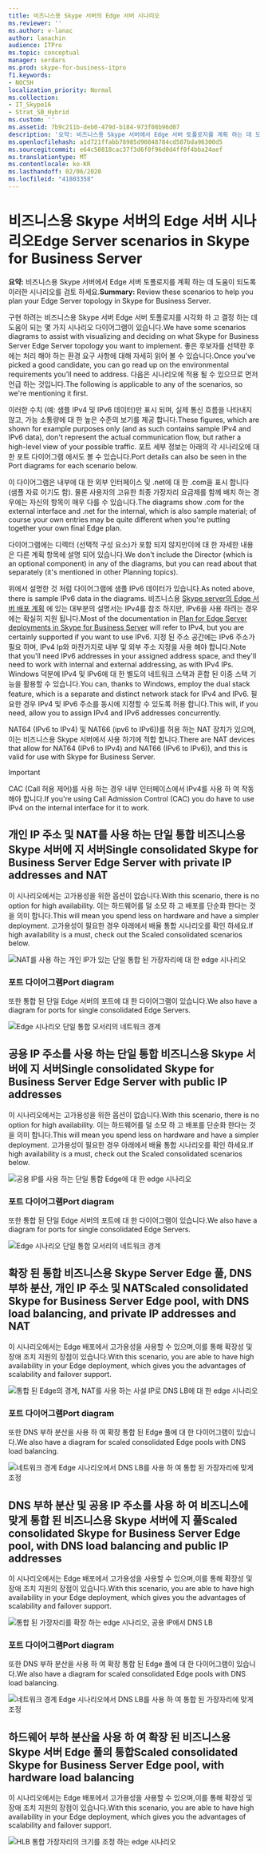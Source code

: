 ```yaml
---
title: 비즈니스용 Skype 서버의 Edge 서버 시나리오
ms.reviewer: ''
ms.author: v-lanac
author: lanachin
audience: ITPro
ms.topic: conceptual
manager: serdars
ms.prod: skype-for-business-itpro
f1.keywords:
- NOCSH
localization_priority: Normal
ms.collection:
- IT_Skype16
- Strat_SB_Hybrid
ms.custom: ''
ms.assetid: 7b9c211b-deb0-479d-b184-973f08b96d07
description: '요약: 비즈니스용 Skype 서버에서 Edge 서버 토폴로지를 계획 하는 데 도움이 되도록 이러한 시나리오를 검토 합니다.'
ms.openlocfilehash: a1d721ffabb78985d90848784cd587bda96300d5
ms.sourcegitcommit: e64c50818cac37f3d6f0f96d0d4ff0f4bba24aef
ms.translationtype: MT
ms.contentlocale: ko-KR
ms.lasthandoff: 02/06/2020
ms.locfileid: "41803358"
---
```

# <a name="edge-server-scenarios-in-skype-for-business-server"></a><span data-ttu-id="a14ac-103">비즈니스용 Skype 서버의 Edge 서버 시나리오</span><span class="sxs-lookup"><span data-stu-id="a14ac-103">Edge Server scenarios in Skype for Business Server</span></span>
 
<span data-ttu-id="a14ac-104">**요약:** 비즈니스용 Skype 서버에서 Edge 서버 토폴로지를 계획 하는 데 도움이 되도록 이러한 시나리오를 검토 하세요.</span><span class="sxs-lookup"><span data-stu-id="a14ac-104">**Summary:** Review these scenarios to help you plan your Edge Server topology in Skype for Business Server.</span></span>
  
<span data-ttu-id="a14ac-105">구현 하려는 비즈니스용 Skype 서버 Edge 서버 토폴로지를 시각화 하 고 결정 하는 데 도움이 되는 몇 가지 시나리오 다이어그램이 있습니다.</span><span class="sxs-lookup"><span data-stu-id="a14ac-105">We have some scenarios diagrams to assist with visualizing and deciding on what Skype for Business Server Edge Server topology you want to implement.</span></span> <span data-ttu-id="a14ac-106">좋은 후보자를 선택한 후에는 처리 해야 하는 환경 요구 사항에 대해 자세히 읽어 볼 수 있습니다.</span><span class="sxs-lookup"><span data-stu-id="a14ac-106">Once you've picked a good candidate, you can go read up on the environmental requirements you'll need to address.</span></span> <span data-ttu-id="a14ac-107">다음은 시나리오에 적용 될 수 있으므로 먼저 언급 하는 것입니다.</span><span class="sxs-lookup"><span data-stu-id="a14ac-107">The following is applicable to any of the scenarios, so we're mentioning it first.</span></span>
  
<span data-ttu-id="a14ac-108">이러한 수치 (예: 샘플 IPv4 및 IPv6 데이터)만 표시 되며, 실제 통신 흐름을 나타내지 않고, 가능 소통량에 대 한 높은 수준의 보기를 제공 합니다.</span><span class="sxs-lookup"><span data-stu-id="a14ac-108">These figures, which are shown for example purposes only (and as such contains sample IPv4 and IPv6 data), don't represent the actual communication flow, but rather a high-level view of your possible traffic.</span></span> <span data-ttu-id="a14ac-109">포트 세부 정보는 아래의 각 시나리오에 대 한 포트 다이어그램 에서도 볼 수 있습니다.</span><span class="sxs-lookup"><span data-stu-id="a14ac-109">Port details can also be seen in the Port diagrams for each scenario below.</span></span>
  
<span data-ttu-id="a14ac-110">이 다이어그램은 내부에 대 한 외부 인터페이스 및 .net에 대 한 .com을 표시 합니다 (샘플 자료 이기도 함). 물론 사용자의 고유한 최종 가장자리 요금제를 함께 배치 하는 경우에는 자신의 항목이 매우 다를 수 있습니다.</span><span class="sxs-lookup"><span data-stu-id="a14ac-110">The diagrams show .com for the external interface and .net for the internal, which is also sample material; of course your own entries may be quite different when you're putting together your own final Edge plan.</span></span>
  
<span data-ttu-id="a14ac-111">다이어그램에는 디렉터 (선택적 구성 요소)가 포함 되지 않지만이에 대 한 자세한 내용은 다른 계획 항목에 설명 되어 있습니다.</span><span class="sxs-lookup"><span data-stu-id="a14ac-111">We don't include the Director (which is an optional component) in any of the diagrams, but you can read about that separately (it's mentioned in other Planning topics).</span></span>
  
<span data-ttu-id="a14ac-112">위에서 설명한 것 처럼 다이어그램에 샘플 IPv6 데이터가 있습니다.</span><span class="sxs-lookup"><span data-stu-id="a14ac-112">As noted above, there is sample IPv6 data in the diagrams.</span></span> <span data-ttu-id="a14ac-113">비즈니스용 [Skype server의 Edge 서버 배포 계획](edge-server-deployments.md) 에 있는 대부분의 설명서는 IPv4를 참조 하지만, IPv6을 사용 하려는 경우에는 확실히 지원 됩니다.</span><span class="sxs-lookup"><span data-stu-id="a14ac-113">Most of the documentation in [Plan for Edge Server deployments in Skype for Business Server](edge-server-deployments.md) will refer to IPv4, but you are certainly supported if you want to use IPv6.</span></span> <span data-ttu-id="a14ac-114">지정 된 주소 공간에는 IPv6 주소가 필요 하며, IPv4 Ip와 마찬가지로 내부 및 외부 주소 지정을 사용 해야 합니다.</span><span class="sxs-lookup"><span data-stu-id="a14ac-114">Note that you'll need IPv6 addresses in your assigned address space, and they'll need to work with internal and external addressing, as with IPv4 IPs.</span></span> <span data-ttu-id="a14ac-115">Windows 덕분에 IPv4 및 IPv6에 대 한 별도의 네트워크 스택과 혼합 된 이중 스택 기능을 활용할 수 있습니다.</span><span class="sxs-lookup"><span data-stu-id="a14ac-115">You can, thanks to Windows, employ the dual stack feature, which is a separate and distinct network stack for IPv4 and IPv6.</span></span> <span data-ttu-id="a14ac-116">필요한 경우 IPv4 및 IPv6 주소를 동시에 지정할 수 있도록 허용 합니다.</span><span class="sxs-lookup"><span data-stu-id="a14ac-116">This will, if you need, allow you to assign IPv4 and IPv6 addresses concurrently.</span></span>
  
<span data-ttu-id="a14ac-117">NAT64 (IPv6 to IPv4) 및 NAT66 (ipv6 to IPv6))를 허용 하는 NAT 장치가 있으며,이는 비즈니스용 Skype 서버에서 사용 하기에 적합 합니다.</span><span class="sxs-lookup"><span data-stu-id="a14ac-117">There are NAT devices that allow for NAT64 (IPv6 to IPv4) and NAT66 (IPv6 to IPv6)), and this is valid for use with Skype for Business Server.</span></span>
  
> [!IMPORTANT]
> <span data-ttu-id="a14ac-118">CAC (Call 허용 제어)를 사용 하는 경우 내부 인터페이스에서 IPv4를 사용 하 여 작동 해야 합니다.</span><span class="sxs-lookup"><span data-stu-id="a14ac-118">If you're using Call Admission Control (CAC) you do have to use IPv4 on the internal interface for it to work.</span></span> 
  
## <a name="single-consolidated-skype-for-business-server-edge-server-with-private-ip-addresses-and-nat"></a><span data-ttu-id="a14ac-119">개인 IP 주소 및 NAT를 사용 하는 단일 통합 비즈니스용 Skype 서버에 지 서버</span><span class="sxs-lookup"><span data-stu-id="a14ac-119">Single consolidated Skype for Business Server Edge Server with private IP addresses and NAT</span></span>

<span data-ttu-id="a14ac-120">이 시나리오에서는 고가용성을 위한 옵션이 없습니다.</span><span class="sxs-lookup"><span data-stu-id="a14ac-120">With this scenario, there is no option for high availability.</span></span> <span data-ttu-id="a14ac-121">이는 하드웨어를 덜 소모 하 고 배포를 단순화 한다는 것을 의미 합니다.</span><span class="sxs-lookup"><span data-stu-id="a14ac-121">This will mean you spend less on hardware and have a simpler deployment.</span></span> <span data-ttu-id="a14ac-122">고가용성이 필요한 경우 아래에서 배율 통합 시나리오를 확인 하세요.</span><span class="sxs-lookup"><span data-stu-id="a14ac-122">If high availability is a must, check out the Scaled consolidated scenarios below.</span></span>
  
![NAT를 사용 하는 개인 IP가 있는 단일 통합 된 가장자리에 대 한 edge 시나리오](../../media/Plan_LyncServer_Edge_Scenario_SingleConsolidatedEdgePrivateIP.jpg)
  
### <a name="port-diagram"></a><span data-ttu-id="a14ac-124">포트 다이어그램</span><span class="sxs-lookup"><span data-stu-id="a14ac-124">Port diagram</span></span>

<span data-ttu-id="a14ac-125">또한 통합 된 단일 Edge 서버의 포트에 대 한 다이어그램이 있습니다.</span><span class="sxs-lookup"><span data-stu-id="a14ac-125">We also have a diagram for ports for single consolidated Edge Servers.</span></span>
  
![Edge 시나리오 단일 통합 모서리의 네트워크 경계](../../media/Plan_LyncServer_Edge_NetPerimeter_SingleConsolidatedEdge.jpg)
  
## <a name="single-consolidated-skype-for-business-server-edge-server-with-public-ip-addresses"></a><span data-ttu-id="a14ac-127">공용 IP 주소를 사용 하는 단일 통합 비즈니스용 Skype 서버에 지 서버</span><span class="sxs-lookup"><span data-stu-id="a14ac-127">Single consolidated Skype for Business Server Edge Server with public IP addresses</span></span>

<span data-ttu-id="a14ac-128">이 시나리오에서는 고가용성을 위한 옵션이 없습니다.</span><span class="sxs-lookup"><span data-stu-id="a14ac-128">With this scenario, there is no option for high availability.</span></span> <span data-ttu-id="a14ac-129">이는 하드웨어를 덜 소모 하 고 배포를 단순화 한다는 것을 의미 합니다.</span><span class="sxs-lookup"><span data-stu-id="a14ac-129">This will mean you spend less on hardware and have a simpler deployment.</span></span> <span data-ttu-id="a14ac-130">고가용성이 필요한 경우 아래에서 배율 통합 시나리오를 확인 하세요.</span><span class="sxs-lookup"><span data-stu-id="a14ac-130">If high availability is a must, check out the Scaled consolidated scenarios below.</span></span>
  
![공용 IP를 사용 하는 단일 통합 Edge에 대 한 edge 시나리오](../../media/Plan_LyncServer_Edge_Scenario_SingleConsolidatedEdgePublicIP.jpg)
  
### <a name="port-diagram"></a><span data-ttu-id="a14ac-132">포트 다이어그램</span><span class="sxs-lookup"><span data-stu-id="a14ac-132">Port diagram</span></span>

<span data-ttu-id="a14ac-133">또한 통합 된 단일 Edge 서버의 포트에 대 한 다이어그램이 있습니다.</span><span class="sxs-lookup"><span data-stu-id="a14ac-133">We also have a diagram for ports for single consolidated Edge Servers.</span></span>
  
![Edge 시나리오 단일 통합 모서리의 네트워크 경계](../../media/Plan_LyncServer_Edge_NetPerimeter_SingleConsolidatedEdge.jpg)
  
## <a name="scaled-consolidated-skype-for-business-server-edge-pool-with-dns-load-balancing-and-private-ip-addresses-and-nat"></a><span data-ttu-id="a14ac-135">확장 된 통합 비즈니스용 Skype Server Edge 풀, DNS 부하 분산, 개인 IP 주소 및 NAT</span><span class="sxs-lookup"><span data-stu-id="a14ac-135">Scaled consolidated Skype for Business Server Edge pool, with DNS load balancing, and private IP addresses and NAT</span></span>

<span data-ttu-id="a14ac-136">이 시나리오에서는 Edge 배포에서 고가용성을 사용할 수 있으며,이를 통해 확장성 및 장애 조치 지원의 장점이 있습니다.</span><span class="sxs-lookup"><span data-stu-id="a14ac-136">With this scenario, you are able to have high availability in your Edge deployment, which gives you the advantages of scalability and failover support.</span></span>
  
![통합 된 Edge의 경계, NAT를 사용 하는 사설 IP로 DNS LB에 대 한 edge 시나리오](../../media/Plan_LyncServer_Edge_Scenario_ScaledConsolidatedEdgeDNSLBPrivateIP.jpg)
  
### <a name="port-diagram"></a><span data-ttu-id="a14ac-138">포트 다이어그램</span><span class="sxs-lookup"><span data-stu-id="a14ac-138">Port diagram</span></span>

<span data-ttu-id="a14ac-139">또한 DNS 부하 분산을 사용 하 여 확장 통합 된 Edge 풀에 대 한 다이어그램이 있습니다.</span><span class="sxs-lookup"><span data-stu-id="a14ac-139">We also have a diagram for scaled consolidated Edge pools with DNS load balancing.</span></span>
  
![네트워크 경계 Edge 시나리오에서 DNS LB를 사용 하 여 통합 된 가장자리에 맞게 조정](../../media/Plan_LyncServer_Edge_NetPerimeter_ScaledConsolidatedEdgeDNSLB.jpg)
  
## <a name="scaled-consolidated-skype-for-business-server-edge-pool-with-dns-load-balancing-and-public-ip-addresses"></a><span data-ttu-id="a14ac-141">DNS 부하 분산 및 공용 IP 주소를 사용 하 여 비즈니스에 맞게 통합 된 비즈니스용 Skype 서버에 지 풀</span><span class="sxs-lookup"><span data-stu-id="a14ac-141">Scaled consolidated Skype for Business Server Edge pool, with DNS load balancing and public IP addresses</span></span>

<span data-ttu-id="a14ac-142">이 시나리오에서는 Edge 배포에서 고가용성을 사용할 수 있으며,이를 통해 확장성 및 장애 조치 지원의 장점이 있습니다.</span><span class="sxs-lookup"><span data-stu-id="a14ac-142">With this scenario, you are able to have high availability in your Edge deployment, which gives you the advantages of scalability and failover support.</span></span>
  
![통합 된 가장자리를 확장 하는 edge 시나리오, 공용 IP에서 DNS LB](../../media/Plan_LyncServer_Edge_Scenario_ScaledConsolidatedEdgeDNSLBPublicIP.jpg)
  
### <a name="port-diagram"></a><span data-ttu-id="a14ac-144">포트 다이어그램</span><span class="sxs-lookup"><span data-stu-id="a14ac-144">Port diagram</span></span>

<span data-ttu-id="a14ac-145">또한 DNS 부하 분산을 사용 하 여 확장 통합 된 Edge 풀에 대 한 다이어그램이 있습니다.</span><span class="sxs-lookup"><span data-stu-id="a14ac-145">We also have a diagram for scaled consolidated Edge pools with DNS load balancing.</span></span>
  
![네트워크 경계 Edge 시나리오에서 DNS LB를 사용 하 여 통합 된 가장자리에 맞게 조정](../../media/Plan_LyncServer_Edge_NetPerimeter_ScaledConsolidatedEdgeDNSLB.jpg)
  
## <a name="scaled-consolidated-skype-for-business-server-edge-pool-with-hardware-load-balancing"></a><span data-ttu-id="a14ac-147">하드웨어 부하 분산을 사용 하 여 확장 된 비즈니스용 Skype 서버 Edge 풀의 통합</span><span class="sxs-lookup"><span data-stu-id="a14ac-147">Scaled consolidated Skype for Business Server Edge pool, with hardware load balancing</span></span>

<span data-ttu-id="a14ac-148">이 시나리오에서는 Edge 배포에서 고가용성을 사용할 수 있으며,이를 통해 확장성 및 장애 조치 지원의 장점이 있습니다.</span><span class="sxs-lookup"><span data-stu-id="a14ac-148">With this scenario, you are able to have high availability in your Edge deployment, which gives you the advantages of scalability and failover support.</span></span>
  
![HLB 통합 가장자리의 크기를 조정 하는 edge 시나리오](../../media/Plan_LyncServer_Edge_Scenario_ScaledConsolidatedEdgeHLB.jpg)
 
